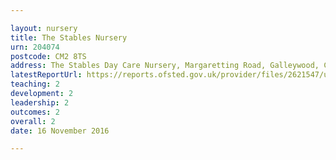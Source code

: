```yaml
---

layout: nursery
title: The Stables Nursery
urn: 204074
postcode: CM2 8TS
address: The Stables Day Care Nursery, Margaretting Road, Galleywood, CHELMSFORD, CM2 8TS
latestReportUrl: https://reports.ofsted.gov.uk/provider/files/2621547/urn/204074.pdf
teaching: 2
development: 2
leadership: 2
outcomes: 2
overall: 2
date: 16 November 2016

---
```

